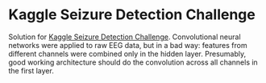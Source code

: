 Kaggle Seizure Detection Challenge
=========
Solution for [Kaggle Seizure Detection Challenge](http://www.kaggle.com/c/seizure-detection).
Convolutional neural networks were applied to raw EEG data, but in a bad way:
features from different channels were combined only in the hidden layer.
Presumably, good working architecture should do the convolution across all channels in
the first layer.
